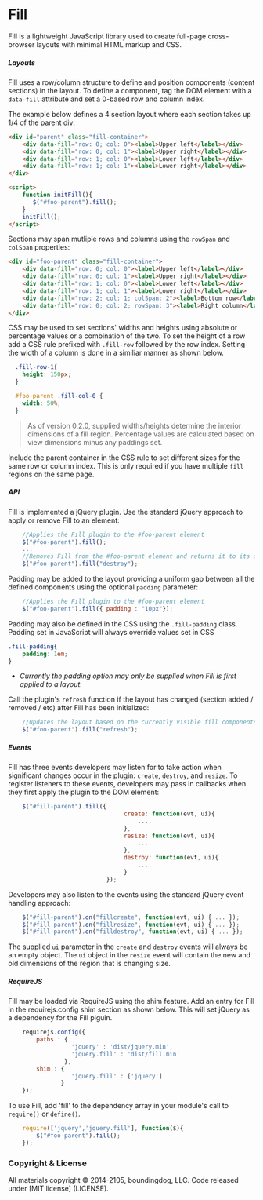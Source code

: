 Fill
====

Fill is a lightweight JavaScript library used to create full-page cross-browser layouts with minimal HTML markup and CSS.

##### Layouts

Fill uses a row/column structure to define and position components (content sections) in the layout. To define a component, tag the DOM element with a ````data-fill```` attribute and set a 0-based row and column index.

The example below defines a 4 section layout where each section takes up 1/4 of the parent div:

````html
<div id="parent" class="fill-container">
    <div data-fill="row: 0; col: 0"><label>Upper left</label></div>
    <div data-fill="row: 0; col: 1"><label>Upper right</label></div>
    <div data-fill="row: 1; col: 0"><label>Lower left</label></div>
    <div data-fill="row: 1; col: 1"><label>Lower right</label></div>
</div>

<script>
    function initFill(){
       $("#foo-parent").fill();
    }
    initFill();
</script>
````
Sections may span mutliple rows and columns using the ````rowSpan```` and ````colSpan```` properties:
````html
<div id="foo-parent" class="fill-container">
    <div data-fill="row: 0; col: 0"><label>Upper left</label></div>
    <div data-fill="row: 0; col: 1"><label>Upper right</label></div>
    <div data-fill="row: 1; col: 0"><label>Lower left</label></div>
    <div data-fill="row: 1; col: 1"><label>Lower right</label></div>
    <div data-fill="row: 2; col: 1; colSpan: 2"><label>Bottom row</label></div>
    <div data-fill="row: 0; col: 2; rowSpan: 3"><label>Right column</label></div>
</div>
````

CSS may be used to set sections' widths and heights using absolute or percentage values or a combination of the two. To set the height of a row add a CSS rule prefixed with ````.fill-row```` followed by the row index. Setting the width of a column is done in a similiar manner as shown below.

````css
  .fill-row-1{
    height: 150px;
  }

  #foo-parent .fill-col-0 {
    width: 50%;
  }
````
> As of version 0.2.0, supplied widths/heights determine the interior dimensions of a fill region. Percentage values are calculated based on view dimensions minus any paddings set.

Include the parent container in the CSS rule to set different sizes for the same row or column index. This is only required if you have multiple ````fill```` regions on the same page.

##### API
Fill is implemented a jQuery plugin. Use the standard jQuery approach to apply or remove Fill to an element:

````javascript
    //Applies the Fill plugin to the #foo-parent element
    $("#foo-parent").fill();
    ...
    //Removes Fill from the #foo-parent element and returns it to its original state
    $("#foo-parent").fill("destroy");
````

Padding may be added to the layout providing a uniform gap between all the defined components using the optional ````padding```` parameter:

````javascript
    //Applies the Fill plugin to the #foo-parent element
    $("#foo-parent").fill({ padding : "10px"});
````

Padding may also be defined in the CSS using the ````.fill-padding```` class. Padding set in JavaScript will always override values set in CSS

````css
.fill-padding{
    padding: 1em;
}
````

* _Currently the padding option may only be supplied when Fill is first applied to a layout._

Call the plugin's ````refresh```` function if the layout has changed (section added / removed / etc) after Fill has been initialized:

````javascript
    //Updates the layout based on the currently visible fill components
    $("#foo-parent").fill("refresh");
````
##### Events

Fill has three events developers may listen for to take action when significant changes occur in the plugin: ````create````,
````destroy````, and ````resize````. To register listeners to these events, developers may pass in callbacks when they first apply
 the plugin to the DOM element:

 ````javascript
     $("#fill-parent").fill({
                                  create: function(evt, ui){
                                      ....
                                  },
                                  resize: function(evt, ui){
                                      ....
                                  },
                                  destroy: function(evt, ui){
                                      ....
                                  }
                             });
 ````

 Developers may also listen to the events using the standard jQuery event handling approach:

  ````javascript
      $("#fill-parent").on("fillcreate", function(evt, ui) { ... });
      $("#fill-parent").on("fillresize", function(evt, ui) { ... });
      $("#fill-parent").on("filldestroy", function(evt, ui) { ... });
  ````

The supplied ````ui```` parameter in the ````create```` and ````destroy```` events will always be an empty object. The
  ````ui```` object in the ````resize```` event will contain the new and old dimensions of the region that is changing size.
  
##### RequireJS
Fill may be loaded via RequireJS using the shim feature. Add an entry for Fill in the requirejs.config shim section as shown below. This will set jQuery as a dependency for the Fill plguin.

````javascript
    requirejs.config({
        paths : {
                  'jquery' : 'dist/jquery.min',
                  'jquery.fill' : 'dist/fill.min'
                },
        shim : {
                  'jquery.fill' : ['jquery']
               }
    });
````
To use Fill, add 'fill' to the dependency array in your module's call to ```require()``` or ````define()````.

````javascript
    require(['jquery','jquery.fill'], function($){
        $("#foo-parent").fill();
    });
````

### Copyright & License

All materials copyright &copy; 2014-2105, boundingdog, LLC. Code released under [MIT license] (LICENSE).
